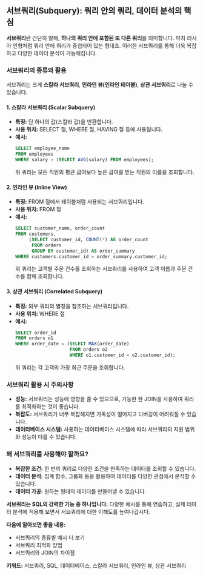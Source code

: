 ## 서브쿼리(Subquery): 쿼리 안의 쿼리, 데이터 분석의 핵심

**서브쿼리**란 간단히 말해, **하나의 쿼리 안에 포함된 또 다른 쿼리**를 의미합니다. 마치 러시아 인형처럼 쿼리 안에 쿼리가 중첩되어 있는 형태죠. 이러한 서브쿼리를 통해 더욱 복잡하고 다양한 데이터 분석이 가능해집니다.

### 서브쿼리의 종류와 활용

서브쿼리는 크게 **스칼라 서브쿼리**, **인라인 뷰(인라인 테이블)**, **상관 서브쿼리**로 나눌 수 있습니다.

#### 1. 스칼라 서브쿼리 (Scalar Subquery)
* **특징:** 단 하나의 값(스칼라 값)을 반환합니다.
* **사용 위치:** SELECT 절, WHERE 절, HAVING 절 등에 사용됩니다.
* **예시:**
  ```sql
  SELECT employee_name
  FROM employees
  WHERE salary > (SELECT AVG(salary) FROM employees);
  ```
  위 쿼리는 모든 직원의 평균 급여보다 높은 급여를 받는 직원의 이름을 조회합니다.

#### 2. 인라인 뷰 (Inline View)
* **특징:** FROM 절에서 테이블처럼 사용되는 서브쿼리입니다.
* **사용 위치:** FROM 절
* **예시:**
  ```sql
  SELECT customer_name, order_count
  FROM customers,
       (SELECT customer_id, COUNT(*) AS order_count
        FROM orders
        GROUP BY customer_id) AS order_summary
  WHERE customers.customer_id = order_summary.customer_id;
  ```
  위 쿼리는 고객별 주문 건수를 조회하는 서브쿼리를 사용하여 고객 이름과 주문 건수를 함께 조회합니다.

#### 3. 상관 서브쿼리 (Correlated Subquery)
* **특징:** 외부 쿼리의 별칭을 참조하는 서브쿼리입니다.
* **사용 위치:** WHERE 절
* **예시:**
  ```sql
  SELECT order_id
  FROM orders o1
  WHERE order_date = (SELECT MAX(order_date)
                      FROM orders o2
                      WHERE o1.customer_id = o2.customer_id);
  ```
  위 쿼리는 각 고객의 가장 최근 주문을 조회합니다.

### 서브쿼리 활용 시 주의사항

* **성능:** 서브쿼리는 성능에 영향을 줄 수 있으므로, 가능한 한 JOIN을 사용하여 쿼리를 최적화하는 것이 좋습니다.
* **복잡도:** 서브쿼리가 너무 복잡해지면 가독성이 떨어지고 디버깅이 어려워질 수 있습니다.
* **데이터베이스 시스템:** 사용하는 데이터베이스 시스템에 따라 서브쿼리의 지원 범위와 성능이 다를 수 있습니다.

### 왜 서브쿼리를 사용해야 할까요?

* **복잡한 조건:** 한 번의 쿼리로 다양한 조건을 만족하는 데이터를 조회할 수 있습니다.
* **데이터 분석:** 집계 함수, 그룹화 등을 활용하여 데이터를 다양한 관점에서 분석할 수 있습니다.
* **데이터 가공:** 원하는 형태의 데이터를 만들어낼 수 있습니다.

**서브쿼리는 SQL의 강력한 기능 중 하나입니다.** 다양한 예시를 통해 연습하고, 실제 데이터 분석에 적용해 보면서 서브쿼리에 대한 이해도를 높여나갑시다.

**다음에 알아보면 좋을 내용:**
* 서브쿼리의 종류별 예시 더 보기
* 서브쿼리 최적화 방법
* 서브쿼리와 JOIN의 차이점

**키워드:** 서브쿼리, SQL, 데이터베이스, 스칼라 서브쿼리, 인라인 뷰, 상관 서브쿼리
